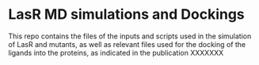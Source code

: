 # LasR MD simulations and Dockings

This repo contains the files of the inputs and scripts used in the 
simulation of LasR and mutants, as well as relevant files used for 
the docking of the ligands into the proteins, as indicated in the 
publication XXXXXXX
